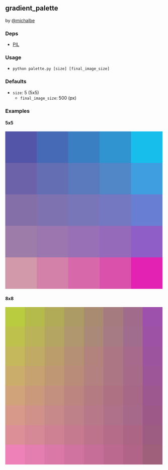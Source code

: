 gradient_palette
---
by [@michalbe](http://github.com/michalbe)

### Deps
  - [PIL](http://www.pythonware.com/products/pil/)

### Usage
  - `python palette.py [size] [final_image_size]`

### Defaults
  - `size`: 5 (5x5)
	- `final_image_size`: 500 (px)

### Examples
#### 5x5
![5x5 Palette](images/E4B77718AFE40175.png)

#### 8x8
![8x8 Palette](images/40739153C910BD28.png)
